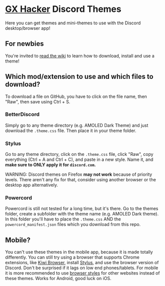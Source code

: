 # [GX Hacker](https://github.com/GX-Hacker) Discord Themes

Here you can get themes and mini-themes to use with the Discord desktop/browser app!

## For newbies

You're invited to [read the wiki](https://github.com/gx-hacker/home/wiki) to learn how to download, install and use a theme!

## Which mod/extension to use and which files to download?

To download a file on GitHub, you have to click on the file name, then "Raw", then save using Ctrl + S.

### BetterDiscord

Simply go to any theme directory (e.g. AMOLED Dark Theme) and just download the `.theme.css` file. Then place it in your theme folder.

### Stylus

Go to any theme directory, click on the `.theme.css` file, click "Raw", copy everything (Ctrl + A and Ctrl + C), and paste in a new style. Name it, and **make sure to ONLY apply it for `discord.com`.**

WARNING: Discord themes on Firefox **may not work** because of priority levels. There aren't any fix for that, consider using another browser or the desktop app alternatively.

### Powercord

Powercord is still not tested for a long time, but it's there. Go to the themes folder, create a subfolder with the theme name (e.g. AMOLED Dark theme). In this folder you'll have to place the `.theme.css` AND the `powercord_manifest.json` files which you download from this repo.

## Mobile?

You can't use these themes in the mobile app, because it is made totally differently. You can still try using a browser that supports Chrome extensions, like [Kiwi Browser](https://kiwibrowser.com), install [Stylus](https://chrome.google.com/webstore/detail/stylus/clngdbkpkpeebahjckkjfobafhncgmne), and use the browser version of Discord. Don't be surprised if it lags on low end phones/tablets. For mobile it is more recommended to use [browser styles](https://github.com/gx-hacker/browser-styles) for other websites instead of these themes. Works for Android, good luck on iOS.
